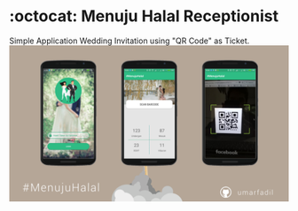 # :octocat: Menuju Halal Receptionist
Simple Application Wedding Invitation using "QR Code" as Ticket.
<img src="https://github.com/umarfadil/MenujuHalalReceptionist/blob/master/MenujuHalalReceptionist.png"/>
